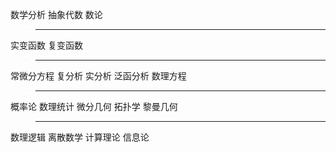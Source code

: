 数学分析
抽象代数
数论
>---
实变函数
复变函数
>---
常微分方程
复分析
实分析
泛函分析
数理方程
>---
概率论
数理统计
微分几何
拓扑学
黎曼几何
>---
数理逻辑
离散数学
计算理论
信息论
